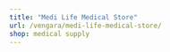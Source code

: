 ```yaml
---
title: "Medi Life Medical Store"
url: /vengara/medi-life-medical-store/
shop: medical supply
---
```

